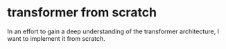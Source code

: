 # transformer from scratch

In an effort to gain a deep understanding of the transformer architecture, I want to implement it from scratch.